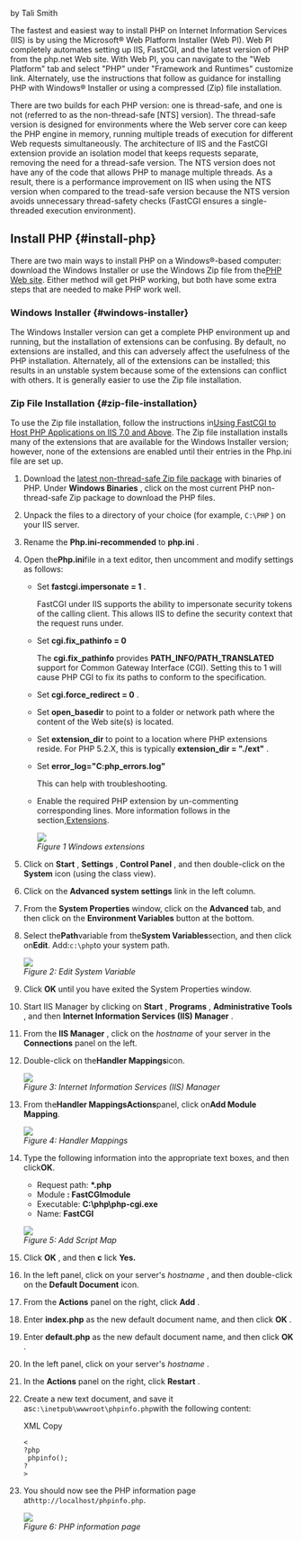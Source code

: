 by Tali Smith

The fastest and easiest way to install PHP on Internet Information Services \(IIS\) is by using the Microsoft® Web Platform Installer \(Web PI\). Web PI completely automates setting up IIS, FastCGI, and the latest version of PHP from the php.net Web site. With Web PI, you can navigate to the "Web Platform" tab and select "PHP" under "Framework and Runtimes" customize link. Alternately, use the instructions that follow as guidance for installing PHP with Windows® Installer or using a compressed \(Zip\) file installation.

There are two builds for each PHP version: one is thread-safe, and one is not \(referred to as the non-thread-safe \[NTS\] version\). The thread-safe version is designed for environments where the Web server core can keep the PHP engine in memory, running multiple treads of execution for different Web requests simultaneously. The architecture of IIS and the FastCGI extension provide an isolation model that keeps requests separate, removing the need for a thread-safe version. The NTS version does not have any of the code that allows PHP to manage multiple threads. As a result, there is a performance improvement on IIS when using the NTS version when compared to the tread-safe version because the NTS version avoids unnecessary thread-safety checks \(FastCGI ensures a single-threaded execution environment\).

## Install PHP {#install-php}

There are two main ways to install PHP on a Windows®-based computer: download the Windows Installer or use the Windows Zip file from the[PHP Web site](https://www.php.net/downloads.php). Either method will get PHP working, but both have some extra steps that are needed to make PHP work well.

### Windows Installer {#windows-installer}

The Windows Installer version can get a complete PHP environment up and running, but the installation of extensions can be confusing. By default, no extensions are installed, and this can adversely affect the usefulness of the PHP installation. Alternately, all of the extensions can be installed; this results in an unstable system because some of the extensions can conflict with others. It is generally easier to use the Zip file installation.

### Zip File Installation {#zip-file-installation}

To use the Zip file installation, follow the instructions in[Using FastCGI to Host PHP Applications on IIS 7.0 and Above](https://docs.microsoft.com/en-us/iis/application-frameworks/install-and-configure-php-applications-on-iis/using-fastcgi-to-host-php-applications-on-iis). The Zip file installation installs many of the extensions that are available for the Windows Installer version; however, none of the extensions are enabled until their entries in the Php.ini file are set up.

1. Download the
   [latest non-thread-safe Zip file package](https://www.php.net/downloads.php)
   with binaries of PHP. Under
   **Windows Binaries**
   , click on the most current PHP non-thread-safe Zip package to download the PHP files.
2. Unpack the files to a directory of your choice \(for example,
   `C:\PHP`
   \) on your IIS server.
3. Rename the
   **Php.ini-recommended**
   to
   **php.ini**
   .
4. Open the**Php.ini**file in a text editor, then uncomment and modify settings as follows:

   * Set
     **fastcgi.impersonate = 1**
     .
 
     FastCGI under IIS supports the ability to impersonate security tokens of the calling client. This allows IIS to define the security context that the request runs under.
   * Set
     **cgi.fix\_pathinfo = 0**
 
     The
     **cgi.fix\_pathinfo**
     provides
     **PATH\_INFO/PATH\_TRANSLATED**
     support for Common Gateway Interface \(CGI\). Setting this to 1 will cause PHP CGI to fix its paths to conform to the specification.
   * Set
     **cgi.force\_redirect = 0**
     .
   * Set
     **open\_basedir**
     to point to a folder or network path where the content of the Web site\(s\) is located.
   * Set
     **extension\_dir**
     to point to a location where PHP extensions reside. For PHP 5.2.X, this is typically
     **extension\_dir = "./ext"**
     .
   * Set
     **error\_log="C:php\_errors.log"**
 
     This can help with troubleshooting.
   * Enable the required PHP extension by un-commenting corresponding lines. More information follows in the section,[Extensions](https://docs.microsoft.com/en-us/iis/application-frameworks/install-and-configure-php-on-iis/install-and-configure-php#Extensions_1).

     ![](https://docs.microsoft.com/en-us/iis/application-frameworks/install-and-configure-php-on-iis/install-and-configure-php/_static/image1.jpg)  
     _Figure 1 Windows extensions_

5. Click on
   **Start**
   ,
   **Settings**
   ,
   **Control Panel**
   , and then double-click on the
   **System**
   icon \(using the class view\).
6. Click on the
   **Advanced system settings**
   link in the left column.
7. From the
   **System Properties**
   window, click on the
   **Advanced**
   tab, and then click on the
   **Environment Variables**
   button at the bottom.
8. Select the**Path**variable from the**System Variables**section, and then click on**Edit**. Add:`c:\php`to your system path.

   ![](https://docs.microsoft.com/en-us/iis/application-frameworks/install-and-configure-php-on-iis/install-and-configure-php/_static/image3.jpg)  
   _Figure 2: Edit System Variable_

9. Click
   **OK**
   until you have exited the System Properties window.
10. Start IIS Manager by clicking on
    **Start**
    ,
    **Programs**
    ,
    **Administrative Tools**
    , and then
    **Internet Information Services \(IIS\) Manager**
    .
11. From the
    **IIS Manager**
    , click on the
    _hostname_
    of your server in the
    **Connections**
    panel on the left.
12. Double-click on the**Handler Mappings**icon.

    ![](https://docs.microsoft.com/en-us/iis/application-frameworks/install-and-configure-php-on-iis/install-and-configure-php/_static/image5.jpg)  
    _Figure 3: Internet Information Services \(IIS\) Manager_

13. From the**Handler MappingsActions**panel, click on**Add Module Mapping**.

    ![](https://docs.microsoft.com/en-us/iis/application-frameworks/install-and-configure-php-on-iis/install-and-configure-php/_static/image7.jpg)  
    _Figure 4: Handler Mappings_

14. Type the following information into the appropriate text boxes, and then click**OK**.

    * Request path:
      **\*.php**
    * Module
      **: FastCGImodule**
    * Executable:
      **C:\php\php-cgi.exe**
    * Name:
      **FastCGI**

    ![](https://docs.microsoft.com/en-us/iis/application-frameworks/install-and-configure-php-on-iis/install-and-configure-php/_static/image1.gif)  
    _Figure 5: Add Script Map_

15. Click
    **OK**
    , and then
    **c**
    lick
    **Yes.**
16. In the left panel, click on your server's
    _hostname_
    , and then double-click on the
    **Default Document**
    icon.
17. From the
    **Actions**
    panel on the right, click
    **Add**
    .
18. Enter
    **index.php**
    as the new default document name, and then click
    **OK**
    .
19. Enter
    **default.php**
    as the new default document name, and then click
    **OK**
    .
20. In the left panel, click on your server's
    _hostname_
    .
21. In the
    **Actions**
    panel on the right, click
    **Restart**
    .
22. Create a new text document, and save it as`c:\inetpub\wwwroot\phpinfo.php`with the following content:

    XML
    Copy
    ```
    <
    ?php
     phpinfo(); 
    ?
    >
    ```

23. You should now see the PHP information page at`http://localhost/phpinfo.php`.

    ![](https://docs.microsoft.com/en-us/iis/application-frameworks/install-and-configure-php-on-iis/install-and-configure-php/_static/image9.jpg)  
    _Figure 6: PHP information page_



